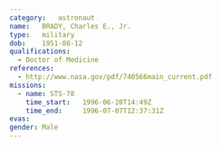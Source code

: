 ```yaml
---
category:	astronaut
name:	BRADY, Charles E., Jr.
type:	military
dob:	1951-08-12
qualifications:
  - Doctor of Medicine
references:
  - http://www.nasa.gov/pdf/740566main_current.pdf
missions:
  - name: STS-78
    time_start:   1996-06-20T14:49Z
    time_end:     1996-07-07T12:37:31Z
evas:
gender:	Male
---
```

